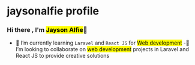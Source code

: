 # **jaysonalfie profile**


### Hi there , I'm <mark>**Jayson Alfie**</mark>👋
- 🌱 I’m currently learning `Laravel` and `React JS` for  <mark>Web development</mark>
-👀 I’m looking to collaborate on <mark>web development</mark> projects in Laravel and React JS to provide creative solutions


<!--
**jaysonalfie/jaysonalfie** is a ✨ _special_ ✨ repository because its `README.md` (this file) appears on your GitHub profile.

Here are some ideas to get you started:

- 🔭 I’m currently working on ...
- 🌱 I’m currently learning ...
- 👯 I’m looking to collaborate on ...
- 🤔 I’m looking for help with ...
- 💬 Ask me about ...
- 📫 How to reach me: ...
- 😄 Pronouns: ...
- ⚡ Fun fact: ...
-->
